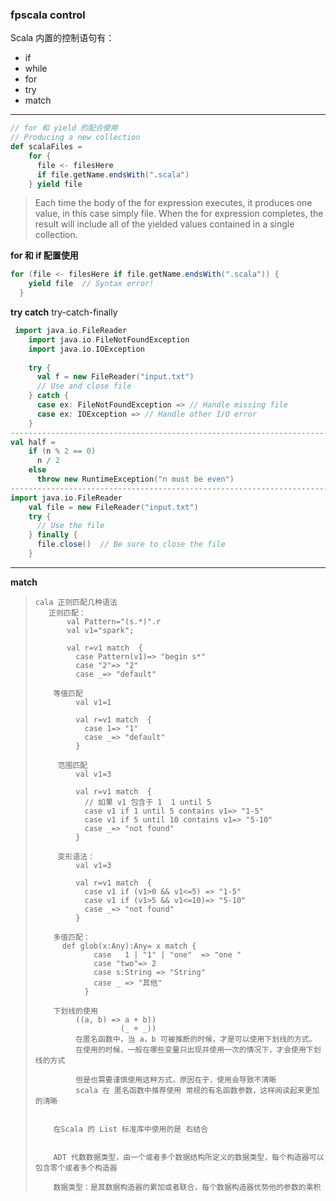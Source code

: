 ### fpscala control

Scala 内置的控制语句有：

* if
* while
* for
* try
* match

---

```scala
// for 和 yield 的配合使用
// Producing a new collection
def scalaFiles =
    for {
      file <- filesHere
      if file.getName.endsWith(".scala")
    } yield file

```

> Each time the body of the for expression executes, it produces one value, in this case simply file. When the for expression completes, the result will include all of the yielded values contained in a single collection. 

**for 和 if 配置使用**

```scala
for (file <- filesHere if file.getName.endsWith(".scala")) {
    yield file  // Syntax error!
  }
```

**try catch**  try-catch-finally

```scala
 import java.io.FileReader
    import java.io.FileNotFoundException
    import java.io.IOException
  
    try {
      val f = new FileReader("input.txt")
      // Use and close file
    } catch {
      case ex: FileNotFoundException => // Handle missing file
      case ex: IOException => // Handle other I/O error
    }
--------------------------------------------------------------------------------
val half =
    if (n % 2 == 0)
      n / 2
    else
      throw new RuntimeException("n must be even")
---------------------------------------------------------------------------------
import java.io.FileReader
    val file = new FileReader("input.txt")
    try {
      // Use the file
    } finally {
      file.close()  // Be sure to close the file
    }
```

---

**match**

> ```
> cala 正则匹配几种语法
>    正则匹配：
>        val Pattern="(s.*)".r
>        val v1="spark";
> 
>        val r=v1 match  {
>          case Pattern(v1)=> "begin s*"
>          case "2"=> "2"
>          case _=> "default"
> 
>     等值匹配
>          val v1=1
> 
>          val r=v1 match  {
>            case 1=> "1"
>            case _=> "default"
>          }
> 
>      范围匹配
>          val v1=3
> 
>          val r=v1 match  {
>            // 如果 v1 包含于 1  1 until 5
>            case v1 if 1 until 5 contains v1=> "1-5"
>            case v1 if 5 until 10 contains v1=> "5-10"
>            case _=> "not found"
>          }
> 
>      变形语法：
>          val v1=3
> 
>          val r=v1 match  {
>            case v1 if (v1>0 && v1<=5) => "1-5"
>            case v1 if (v1>5 && v1<=10)=> "5-10"
>            case _=> "not found"
>          }
> 
>     多值匹配：
>       def glob(x:Any):Any= x match {
>              case   1 | "1" | "one"  => "one "
>              case "two"=> 2
>              case s:String => "String"
>              case _ => "其他"
>            }
> 
>     下划线的使用
>          ((a, b) => a + b))
>                    (_ + _))
>          在匿名函数中，当 a，b 可被推断的时候，才是可以使用下划线的方式。
>          在使用的时候，一般在哪些变量只出现并使用一次的情况下，才会使用下划线的方式
> 
>          但是也需要谨慎使用这种方式，原因在于，使用会导致不清晰
>          scala 在 匿名函数中推荐使用 常规的有名函数参数，这样阅读起来更加的清晰
> 
> 
>     在Scala 的 List 标准库中使用的是 右结合
> 
> 
>     ADT 代数数据类型，由一个或者多个数据结构所定义的数据类型，每个构造器可以包含零个或者多个构造器
> 
>     数据类型：是其数据构造器的累加或者联合，每个数据构造器优势他的参数的乘积
> ```

